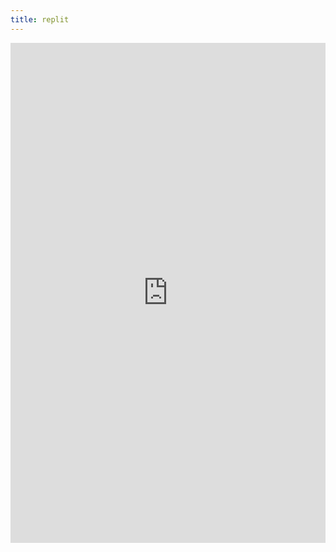```yaml
---
title: replit
---
```


<center><iframe frameborder="0" width="100%" height="800px" src="https://replit.com/@TianbinLiu/Menu?lite=true"></center>

